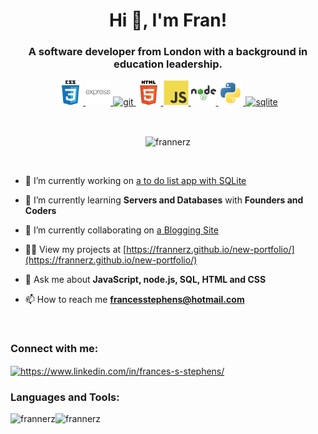 <h1 align="center">Hi 👋, I'm Fran!</h1>
<h3 align="center">A software developer from London with a background in education leadership.</h3>

<p align="center"> <a href="https://www.w3schools.com/css/" target="_blank" rel="noreferrer"> <img src="https://raw.githubusercontent.com/devicons/devicon/master/icons/css3/css3-original-wordmark.svg" alt="css3" width="40" height="40"/> </a> <a href="https://expressjs.com" target="_blank" rel="noreferrer"> <img src="https://raw.githubusercontent.com/devicons/devicon/master/icons/express/express-original-wordmark.svg" alt="express" width="40" height="40"/> </a> <a href="https://git-scm.com/" target="_blank" rel="noreferrer"> <img src="https://www.vectorlogo.zone/logos/git-scm/git-scm-icon.svg" alt="git" width="40" height="40"/> </a> <a href="https://www.w3.org/html/" target="_blank" rel="noreferrer"> <img src="https://raw.githubusercontent.com/devicons/devicon/master/icons/html5/html5-original-wordmark.svg" alt="html5" width="40" height="40"/> </a> <a href="https://developer.mozilla.org/en-US/docs/Web/JavaScript" target="_blank" rel="noreferrer"> <img src="https://raw.githubusercontent.com/devicons/devicon/master/icons/javascript/javascript-original.svg" alt="javascript" width="40" height="40"/> </a> <a href="https://nodejs.org" target="_blank" rel="noreferrer"> <img src="https://raw.githubusercontent.com/devicons/devicon/master/icons/nodejs/nodejs-original-wordmark.svg" alt="nodejs" width="40" height="40"/> </a> <a href="https://www.python.org" target="_blank" rel="noreferrer"> <img src="https://raw.githubusercontent.com/devicons/devicon/master/icons/python/python-original.svg" alt="python" width="40" height="40"/> </a> <a href="https://www.sqlite.org/" target="_blank" rel="noreferrer"> <img src="https://www.vectorlogo.zone/logos/sqlite/sqlite-icon.svg" alt="sqlite" width="40" height="40"/> </a> </p>
<br>
<p align="center">
    <img align="center" src="https://github-readme-stats.vercel.app/api?username=frannerz&show_icons=true&locale=en" alt="frannerz" />
</p>

<br>
    
- 🔭 I’m currently working on [a to do list app with SQLite](https://github.com/Frannerz/To-do-list-database)

- 🌱 I’m currently learning **Servers and Databases** with **Founders and Coders**

- 👯 I’m currently collaborating on [a Blogging Site](https://github.com/FAC29A/blogging-website)

- 👨‍💻 View my projects at [https://frannerz.github.io/new-portfolio/](https://frannerz.github.io/new-portfolio/)

- 💬 Ask me about **JavaScript, node.js, SQL, HTML and CSS**

- 📫 How to reach me **francesstephens@hotmail.com**
</p>
<br>
<h3 align="left">Connect with me:</h3>
<p align="left">
<a href="https://linkedin.com/in/https://www.linkedin.com/in/frances-s-stephens/" target="blank"><img align="center" src="https://raw.githubusercontent.com/rahuldkjain/github-profile-readme-generator/master/src/images/icons/Social/linked-in-alt.svg" alt="https://www.linkedin.com/in/frances-s-stephens/" height="30" width="40" /></a>
</p>

<h3 align="left">Languages and Tools:</h3>
<p><img align="left" src="https://github-readme-stats.vercel.app/api/top-langs?username=frannerz&show_icons=true&locale=en&layout=compact" alt="frannerz" /></p>
<p><img align="left" src="https://github-readme-streak-stats.herokuapp.com/?user=frannerz&" alt="frannerz" /></p>








